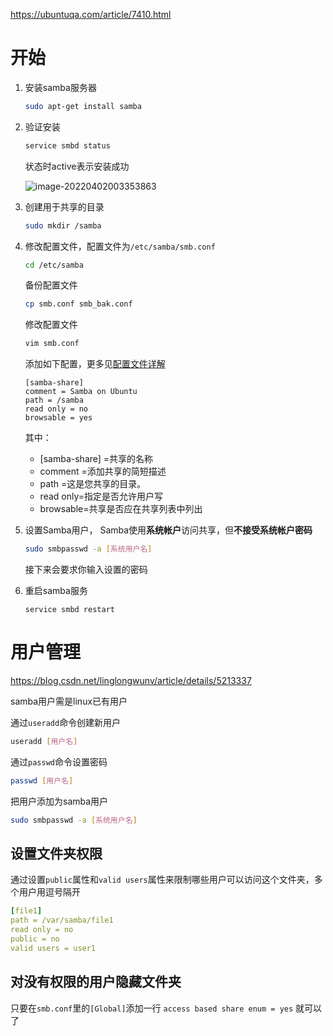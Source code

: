 <https://ubuntuqa.com/article/7410.html>

# 开始

1. 安装samba服务器

   ```sh
   sudo apt-get install samba
   ```

2. 验证安装

   ```sh
   service smbd status
   ```

   状态时active表示安装成功

   ![image-20220402003353863](http://picgo.chanwe.top/202204121709055.png)

3. 创建用于共享的目录

   ```sh
   sudo mkdir /samba 
   ```

4. 修改配置文件，配置文件为`/etc/samba/smb.conf`

   ```sh
   cd /etc/samba
   ```

   备份配置文件

   ```sh
   cp smb.conf smb_bak.conf
   ```

   修改配置文件

   ```sh
   vim smb.conf
   ```

   添加如下配置，更多见[配置文件详解](https://www.jianshu.com/p/650dda31b62e)

   ```
   [samba-share]
   comment = Samba on Ubuntu
   path = /samba
   read only = no
   browsable = yes
   ```

   其中：

   - [samba-share] =共享的名称
   - comment =添加共享的简短描述
   - path =这是您共享的目录。
   - read only=指定是否允许用户写
   - browsable=共享是否应在共享列表中列出

5. 设置Samba用户， Samba使用**系统帐户**访问共享，但**不接受系统帐户密码**

   ```sh
   sudo smbpasswd -a [系统用户名]
   ```

   接下来会要求你输入设置的密码

6. 重启samba服务

   ```
   service smbd restart
   ```

# 用户管理

https://blog.csdn.net/linglongwunv/article/details/5213337

samba用户需是linux已有用户

通过`useradd`命令创建新用户

```sh
useradd [用户名]
```

通过`passwd`命令设置密码

```sh
passwd [用户名]
```

把用户添加为samba用户

```sh
sudo smbpasswd -a [系统用户名]
```

## 设置文件夹权限

通过设置`public`属性和`valid users`属性来限制哪些用户可以访问这个文件夹，多个用户用逗号隔开

```yaml
[file1]
path = /var/samba/file1
read only = no
public = no
valid users = user1
```

## 对没有权限的用户隐藏文件夹

只要在`smb.conf`里的`[Global]`添加一行 `access based share enum = yes` 就可以了